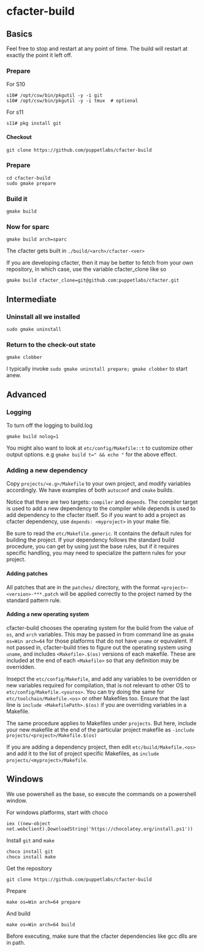 cfacter-build
=============
## Basics

Feel free to stop and restart at any point of time. The build will restart at exactly the point it left off.

### Prepare

For S10
```
s10# /opt/csw/bin/pkgutil -y -i git
s10# /opt/csw/bin/pkgutil -y -i tmux  # optional
```

For s11
```
s11# pkg install git
```

#### Checkout
```
git clone https://github.com/puppetlabs/cfacter-build
```


### Prepare
```
cd cfacter-build
sudo gmake prepare
```

### Build it
```
gmake build
```

### Now for sparc

```
gmake build arch=sparc
```

The cfacter gets built in `./build/<arch>/cfacter-<ver>`

If you are developing cfacter, then it may be better to
fetch from your own repository, in which case, use the variable cfacter_clone like so
```
gmake build cfacter_clone=git@github.com:puppetlabs/cfacter.git
```

## Intermediate

### Uninstall all we installed
```
sudo gmake uninstall
```
### Return to the check-out state
```
gmake clobber
```

I typically invoke `sudo gmake uninstall prepare; gmake clobber` to start anew.

## Advanced
### Logging

To turn off the logging to build.log
```
gmake build nolog=1
```
You might also want to look at `etc/config/Makefile::t` to customize other
output options. e.g `gmake build t=" && echo "` for the above effect.

### Adding a new dependency

Copy `projects/<e.g>/Makefile` to your own project, and modify variables
accordingly. We have examples of both `autoconf` and `cmake` builds.

Notice that there are two targets: `compiler` and `depends`.
The compiler target is used to add a new dependency to the compiler while
depends is used to add dependency to the cfacter itself. So if you want
to add a project as cfacter dependency, use `depends: <myproject>` in your
make file.

Be sure to read the `etc/Makefile.generic`. It contains the default
rules for building the project. If your dependency follows the standard
build procedure, you can get by using just the base rules, but if it
requires specific handling, you may need to specialize the pattern rules
for your project.

#### Adding patches

All patches that are in the `patches/` directory, with the format 
`<project>-<version>-***.patch` will be applied correctly to the project
named by the standard pattern rule.

#### Adding a new operating system

cfacter-build chooses the operating system for the build from the value
of `os`, and `arch` variables. This may be passed in from command line as
`gmake os=Win arch=64` for those platforms that do not have `uname` or
equivalent. If not passed in,
cfacter-build tries to figure out the operating system using `uname`, and
includes `<Makefile>.$(os)` versions of each makefile. These are included
at the end of each `<Makefile>` so that any definition may be overridden.

Insepct the `etc/config/Makefile`, and add any variables to be overridden or
new variables required for compilation, that is not relevant to other OS 
to `etc/config/Makefile.<youros>`. You can try doing the same for
`etc/toolchain/Makefile.<os>` or other Makefiles too. Ensure that the last
line is `include <MakefilePath>.$(os)`
if you are overriding variables in a Makefile.

The same procedure applies to Makefiles under `projects`. But here, include your
new makefile at the end of the particular project makefile as
`-include projects/<project>/Makefile.$(os)`

If you are adding a dependency project, then edit `etc/build/Makefile.<os>`
and add it to the list of project specific Makefiles, as
`include projects/<myproject>/Makefile`.

Windows
-------
We use powershell as the base, so execute the commands on a powershell window.

For windows platforms, start with choco
```
iex ((new-object net.webclient).DownloadString('https://chocolatey.org/install.ps1'))
```
Install `git` and `make`
```
choco install git
choco install make
```
Get the repository
```
git clone https://github.com/puppetlabs/cfacter-build
```
Prepare
```
make os=Win arch=64 prepare
```
And build
```
make os=Win arch=64 build
```
Before executing, make sure that the cfacter dependencies
like gcc dlls are in path.
